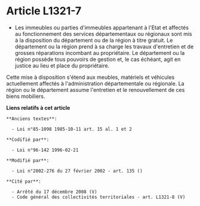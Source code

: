 # Article L1321-7

- Les immeubles ou parties d'immeubles appartenant à l'Etat et affectés au fonctionnement des services départementaux ou
régionaux sont mis à la disposition du département ou de la région à titre gratuit. Le département ou la région prend à sa
charge les travaux d'entretien et de grosses réparations incombant au propriétaire. Le département ou la région possède tous
pouvoirs de gestion et, le cas échéant, agit en justice au lieu et place du propriétaire.

Cette mise à disposition s'étend aux meubles, matériels et véhicules actuellement affectés à l'administration départementale
ou régionale. La région ou le département assume l'entretien et le renouvellement de ces biens mobiliers.

**Liens relatifs à cet article**

	**Anciens textes**:

	  - Loi n°85-1098 1985-10-11 art. 15 al. 1 et 2

	**Codifié par**:

	  - Loi n°96-142 1996-02-21

	**Modifié par**:

	  - Loi n°2002-276 du 27 février 2002 - art. 135 ()

	**Cité par**:

	  - Arrêté du 17 décembre 2008 (V)
	  - Code général des collectivités territoriales - art. L1321-8 (V)
